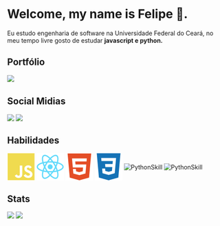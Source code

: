 # Welcome, my name is Felipe :wave:.

Eu estudo engenharia de software na Universidade Federal do Ceará, no meu tempo livre gosto de estudar <strong>javascript e python.</strong>

## Portfólio
<a href="http://portifolio-felipe44y.vercel.app/" target="_blank">
<img src="https://img.shields.io/badge/Portfolio-%23000000.svg?style=for-the-badge&logo=firefox&logoColor=#FF7139"/></a>


## Social Midias
<a href="https://www.linkedin.com/in/felipe-silva-508777190/">
<img src="https://img.shields.io/badge/LinkedIn-0077B5?style=for-the-badge&logo=linkedin&logoColor=white" target="_blank"></a>
<a href="https://www.instagram.com/_lipim_44/">
<img src="https://img.shields.io/badge/Instagram-E4405F?style=for-the-badge&logo=instagram&logoColor=white" target="_blank"></a>

## Habilidades
<div>
  <img align="center" alt="JsSkill" height="64" width="64" src="https://raw.githubusercontent.com/devicons/devicon/master/icons/javascript/javascript-plain.svg"/>
  <img align="center" alt="ReactSkill" height="64" width="64" src="https://raw.githubusercontent.com/devicons/devicon/master/icons/react/react-original.svg"/>
  <img align="center" alt="HTMLSkill" height="64" width="64" src="https://raw.githubusercontent.com/devicons/devicon/master/icons/html5/html5-plain.svg"/>
  <img align="center" alt="CSSSkill" height="64" width="64" src="https://raw.githubusercontent.com/devicons/devicon/master/icons/css3/css3-plain.svg"/>
  <img align="center" alt="PythonSkill" height="64" width="64" src="https://cdn.jsdelivr.net/gh/devicons/devicon/icons/python/python-original.svg"/>
  <img align="center" alt="PythonSkill" height="64" width="64" src="https://cdn.jsdelivr.net/gh/devicons/devicon@latest/icons/nodejs/nodejs-original-wordmark.svg" />
</div>

## Stats
<div>
  <img height="180em" src="https://github-readme-stats.vercel.app/api?username=felipe44y&show_icons=true&theme=radical&include_all_commits=true&count_private=true"/>
  <img height="180em" src="https://github-readme-stats.vercel.app/api/top-langs/?username=felipe44y&layout=compact&langs_count=16&theme=radical"/>
</div>
